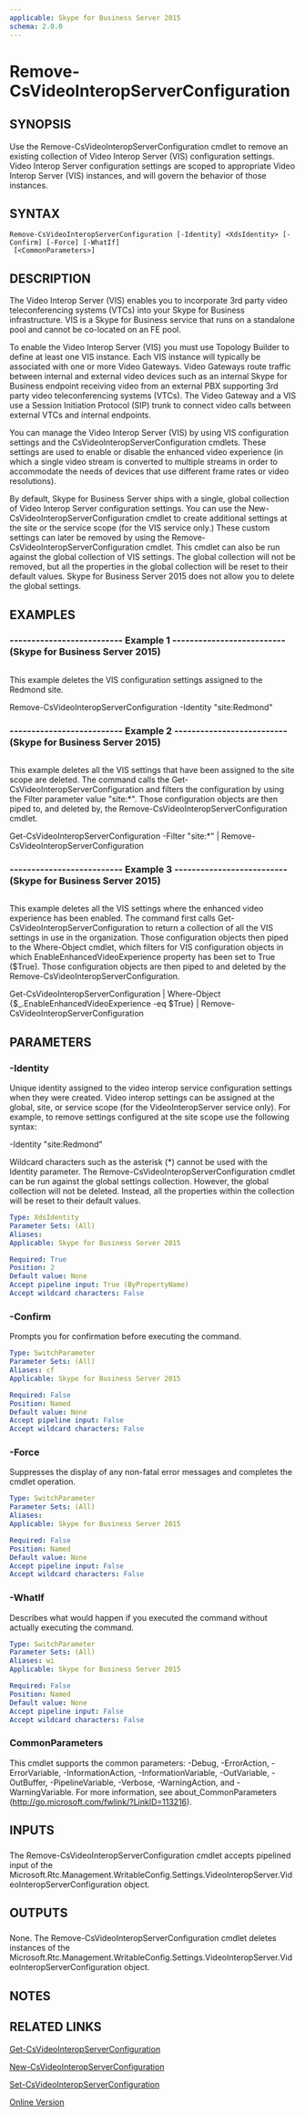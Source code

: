 ```yaml
---
applicable: Skype for Business Server 2015
schema: 2.0.0
---
```


# Remove-CsVideoInteropServerConfiguration

## SYNOPSIS
Use the Remove-CsVideoInteropServerConfiguration cmdlet to remove an existing collection of Video Interop Server (VIS) configuration settings.
Video Interop Server configuration settings are scoped to appropriate Video Interop Server (VIS) instances, and will govern the behavior of those instances.

## SYNTAX

```
Remove-CsVideoInteropServerConfiguration [-Identity] <XdsIdentity> [-Confirm] [-Force] [-WhatIf]
 [<CommonParameters>]
```

## DESCRIPTION
The Video Interop Server (VIS) enables you to incorporate 3rd party video teleconferencing systems (VTCs) into your Skype for Business infrastructure.
VIS is a Skype for Business service that runs on a standalone pool and cannot be co-located on an FE pool.

To enable the Video Interop Server (VIS) you must use Topology Builder to define at least one VIS instance.
Each VIS instance will typically be associated with one or more Video Gateways.
Video Gateways route traffic between internal and external video devices such as an internal Skype for Business endpoint receiving video from an external PBX supporting 3rd party video teleconferencing systems (VTCs).
The Video Gateway and a VIS use a Session Initiation Protocol (SIP) trunk to connect video calls between external VTCs and internal endpoints.

You can manage the Video Interop Server (VIS) by using VIS configuration settings and the CsVideoInteropServerConfiguration cmdlets.
These settings are used to enable or disable the enhanced video experience (in which a single video stream is converted to multiple streams in order to accommodate the needs of devices that use different frame rates or video resolutions).

By default, Skype for Business Server ships with a single, global collection of Video Interop Server configuration settings.
You can use the New-CsVideoInteropServerConfiguration cmdlet to create additional settings at the site or the service scope (for the VIS service only.) These custom settings can later be removed by using the Remove-CsVideoInteropServerConfiguration cmdlet.
This cmdlet can also be run against the global collection of VIS settings.
The global collection will not be removed, but all the properties in the global collection will be reset to their default values.
Skype for Business Server 2015 does not allow you to delete the global settings.

## EXAMPLES

### -------------------------- Example 1 -------------------------- (Skype for Business Server 2015)
```

```

This example deletes the VIS configuration settings assigned to the Redmond site.

Remove-CsVideoInteropServerConfiguration -Identity "site:Redmond"

### -------------------------- Example 2 -------------------------- (Skype for Business Server 2015)
```

```

This example deletes all the VIS settings that have been assigned to the site scope are deleted.
The command calls the Get-CsVideoInteropServerConfiguration and filters the configuration by using the Filter parameter value "site:*".
Those configuration objects are then piped to, and deleted by, the Remove-CsVideoInteropServerConfiguration cmdlet.

Get-CsVideoInteropServerConfiguration -Filter "site:*" | Remove-CsVideoInteropServerConfiguration

### -------------------------- Example 3 -------------------------- (Skype for Business Server 2015)
```

```

This example deletes all the VIS settings where the enhanced video experience has been enabled.
The command first calls Get-CsVideoInteropServerConfiguration to return a collection of all the VIS settings in use in the organization.
Those configuration objects then piped to the Where-Object cmdlet, which filters for VIS configuration objects in which EnableEnhancedVideoExperience property has been set to True ($True).
Those configuration objects are then piped to and deleted by the Remove-CsVideoInteropServerConfiguration.

Get-CsVideoInteropServerConfiguration | Where-Object {$_.EnableEnhancedVideoExperience -eq $True} | Remove-CsVideoInteropServerConfiguration

## PARAMETERS

### -Identity
Unique identity assigned to the video interop service configuration settings when they were created.
Video interop settings can be assigned at the global, site, or service scope (for the VideoInteropServer service only).
For example, to remove settings configured at the site scope use the following syntax:

-Identity "site:Redmond"

Wildcard characters such as the asterisk (*) cannot be used with the Identity parameter.
The Remove-CsVideoInteropServerConfiguration cmdlet can be run against the global settings collection.
However, the global collection will not be deleted.
Instead, all the properties within the collection will be reset to their default values.

```yaml
Type: XdsIdentity
Parameter Sets: (All)
Aliases: 
Applicable: Skype for Business Server 2015

Required: True
Position: 2
Default value: None
Accept pipeline input: True (ByPropertyName)
Accept wildcard characters: False
```

### -Confirm
Prompts you for confirmation before executing the command.

```yaml
Type: SwitchParameter
Parameter Sets: (All)
Aliases: cf
Applicable: Skype for Business Server 2015

Required: False
Position: Named
Default value: None
Accept pipeline input: False
Accept wildcard characters: False
```

### -Force
Suppresses the display of any non-fatal error messages and completes the cmdlet operation.

```yaml
Type: SwitchParameter
Parameter Sets: (All)
Aliases: 
Applicable: Skype for Business Server 2015

Required: False
Position: Named
Default value: None
Accept pipeline input: False
Accept wildcard characters: False
```

### -WhatIf
Describes what would happen if you executed the command without actually executing the command.

```yaml
Type: SwitchParameter
Parameter Sets: (All)
Aliases: wi
Applicable: Skype for Business Server 2015

Required: False
Position: Named
Default value: None
Accept pipeline input: False
Accept wildcard characters: False
```

### CommonParameters
This cmdlet supports the common parameters: -Debug, -ErrorAction, -ErrorVariable, -InformationAction, -InformationVariable, -OutVariable, -OutBuffer, -PipelineVariable, -Verbose, -WarningAction, and -WarningVariable. For more information, see about_CommonParameters (http://go.microsoft.com/fwlink/?LinkID=113216).

## INPUTS

###  
The Remove-CsVideoInteropServerConfiguration cmdlet accepts pipelined input of the Microsoft.Rtc.Management.WritableConfig.Settings.VideoInteropServer.VideoInteropServerConfiguration object.

## OUTPUTS

###  
None.
The Remove-CsVideoInteropServerConfiguration cmdlet deletes instances of the Microsoft.Rtc.Management.WritableConfig.Settings.VideoInteropServer.VideoInteropServerConfiguration object.

## NOTES

## RELATED LINKS

[Get-CsVideoInteropServerConfiguration]()

[New-CsVideoInteropServerConfiguration]()

[Set-CsVideoInteropServerConfiguration]()

[Online Version](http://technet.microsoft.com/EN-US/library/62a93c97-f8bc-4420-a611-7f6c1e1d7200(OCS.16).aspx)

